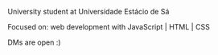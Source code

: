 University student at Universidade Estácio de Sá

Focused on: web development with JavaScript | HTML | CSS

DMs are open :)
